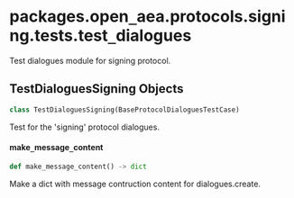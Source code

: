 <a id="packages.open_aea.protocols.signing.tests.test_dialogues"></a>

# packages.open`_`aea.protocols.signing.tests.test`_`dialogues

Test dialogues module for signing protocol.

<a id="packages.open_aea.protocols.signing.tests.test_dialogues.TestDialoguesSigning"></a>

## TestDialoguesSigning Objects

```python
class TestDialoguesSigning(BaseProtocolDialoguesTestCase)
```

Test for the 'signing' protocol dialogues.

<a id="packages.open_aea.protocols.signing.tests.test_dialogues.TestDialoguesSigning.make_message_content"></a>

#### make`_`message`_`content

```python
def make_message_content() -> dict
```

Make a dict with message contruction content for dialogues.create.

